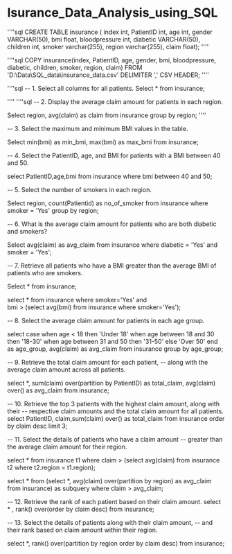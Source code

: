 # Isurance_Data_Analysis_using_SQL

''''sql
CREATE TABLE insurance (
index int,
PatientID int,
age int,
gender VARCHAR(50),
bmi float,
bloodpressure int,
diabetic VARCHAR(50),	
children int,
smoker varchar(255),
region varchar(255),
claim float);
''''

''''sql
COPY insurance(index, PatientID, age, gender, bmi, bloodpressure, diabetic, children, smoker, region, claim)
FROM 'D:\Data\SQL_data\insurance_data.csv'
DELIMITER ','
CSV HEADER;
''''

''''sql
-- 1. Select all columns for all patients.
Select * from insurance;

''''
''''sql
-- 2. Display the average claim amount for patients in each region.

Select region, avg(claim) as claim
from insurance
group by region;
''''

-- 3. Select the maximum and minimum BMI values in the table.

Select min(bmi) as min_bmi, max(bmi) as max_bmi 
from insurance;


-- 4. Select the PatientID, age, and BMI for patients with a BMI between 40 and 50.

select PatientID,age,bmi from insurance where bmi between 40 and 50;


-- 5. Select the number of smokers in each region.

Select region, count(Patientid) as no_of_smoker
from insurance
where smoker = 'Yes'
group by region;


-- 6. What is the average claim amount for patients who are both diabetic and smokers?


Select  avg(claim) as avg_claim 
from insurance
where diabetic = 'Yes' and smoker = 'Yes';

-- 7. Retrieve all patients who have a BMI greater than the average BMI of patients who are smokers.

Select * from insurance;

select * 
from insurance where smoker='Yes' and  
bmi > (select avg(bmi) from insurance where smoker='Yes');

-- 8. Select the average claim amount for patients in each age group.

select 
	case when age < 18 then 'Under 18'
    when age between 18 and 30 then '18-30'
    when age between 31 and 50 then '31-50'
    else 'Over 50'
end as age_group,
avg(claim) as avg_claim
from insurance
group by age_group;

-- 9. Retrieve the total claim amount for each patient, 
-- along with the average claim amount across all patients.

select *,
sum(claim) over(partition by PatientID) as total_claim,
avg(claim) over() as avg_claim from insurance;

-- 10. Retrieve the top 3 patients with the highest claim amount, along with their 
-- respective claim amounts and the total claim amount for all patients.
select PatientID, claim,sum(claim) over() as total_claim from insurance
order by claim desc limit 3;



-- 11. Select the details of patients who have a claim amount 
-- greater than the average claim amount for their region.

select * from insurance t1
where claim > (select avg(claim) from insurance t2 where t2.region = t1.region);

select * from (select *, avg(claim)  over(partition by region) 
as avg_claim from insurance) as subquery
where claim > avg_claim;


-- 12. Retrieve the rank of each patient based on their claim amount.
select * , rank() over(order by claim desc) from insurance;



-- 13. Select the details of patients along with their claim amount, 
-- and their rank based on claim amount within their region.

select *, rank() over(partition by region order by claim desc) from insurance;




































